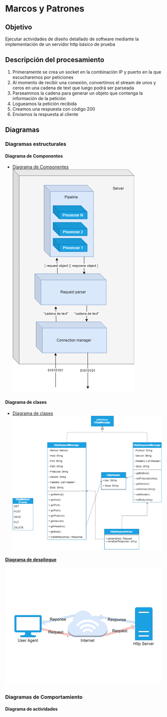 # Marcos y Patrones

## Objetivo
Ejecutar actividades de diseño detallado de software mediante la implementación de un servidor
http básico de prueba

## Descripción del procesamiento

1. Primeramente se crea un socket en la combinación IP y puerto en la que escucharemos por peticiones
2. Al momento de recibir una conexión, convertimos el stream de unos y ceros en una cadena de text que luego podrá ser parseada
3. Parseammos la cadena para generar un objeto que contenga la información de la petición
4. Logueamos la petición recibida
5. Creamos una respuesta con código 200
5. Enviamos la respuesta al cliente


## Diagramas

### Diagramas estructurales
#### Diagrama de Componentes
 
 - [Diagrama de Componentes](https://drive.google.com/file/d/1f8nMRdii9rgghjJXw1yMWbSsWKuabmQg/view?usp=sharing)
 ![image.png](https://raw.githubusercontent.com/jsoto0025/eafit.httpserver/master//Documentation/images/uml-componentes-diagram-b.png)

#### Diagrama de clases

 - [Diagrama de clases](https://drive.google.com/file/d/1vFhEw-44pBMuWKQeXJMHlMY-JCUOKLbf/view?usp=sharing)
 ![image.png](https://raw.githubusercontent.com/jsoto0025/eafit.httpserver/master//Documentation/images/uml-clases-diagramB.png)

#### [Diagrama de despliegue](https://drive.google.com/file/d/1y0OHZs0uo-muBTQ1z-5_3zR6ZHKDHd_m/view?usp=sharing)
 ![image.png](https://raw.githubusercontent.com/jsoto0025/eafit.httpserver/master//Documentation/images/uml-diagrama-despliegueB.png)

### Diagramas de Comportamiento
#### Diagrama de actividades
 
